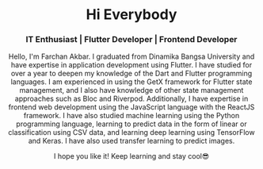 <h1 align="center">Hi Everybody</h1>
<h3 align="center">IT Enthusiast | Flutter Developer | Frontend Developer</h3>
<p align="center">
 Hello, I'm Farchan Akbar. I graduated from Dinamika Bangsa University and have expertise in application development using Flutter. I have studied for over a year to deepen my knowledge of the Dart and Flutter programming languages. I am experienced in using the GetX framework for Flutter state management, and I also have knowledge of other state management approaches such as Bloc and Riverpod. Additionally, I have expertise in frontend web development using the JavaScript language with the ReactJS framework. I have also studied machine learning using the Python programming language, learning to predict data in the form of linear or classification using CSV data, and learning deep learning using TensorFlow and Keras. I have also used transfer learning to predict images.
</p>
<p align="center">
  I hope you like it! Keep learning and stay cool😎
</p>
